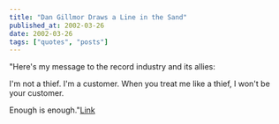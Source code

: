 ```yaml
---
title: "Dan Gillmor Draws a Line in the Sand"
published_at: 2002-03-26
date: 2002-03-26
tags: ["quotes", "posts"]
---
```

"Here's my message to the record industry and its allies:  

I'm not a thief. I'm a customer. When you treat me like a thief, I won't be your customer.  

Enough is enough."[Link](http://www.siliconvalley.com/mld/siliconvalley/2922052.htm)